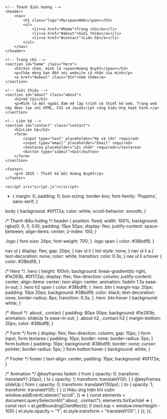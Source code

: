 <html>
<html lang="vi">
<head>
    <meta charset="UTF-8">
    <meta name="viewport" content="width=device-width, initial-scale=1.0">
    <title>Trang Web Cá Nhân</title>
    <link rel="stylesheet" href="style.css">
    <link href="https://fonts.googleapis.com/css2?family=Poppins:wght@300;500;700&display=swap" rel="stylesheet">
</head>
<body>

    <!-- Thanh điều hướng -->
    <header>
        <nav>
            <h1 class="logo">My<span>Web</span></h1>
            <ul>
                <li><a href="#home">Trang chủ</a></li>
                <li><a href="#about">Giới thiệu</a></li>
                <li><a href="#contact">Liên hệ</a></li>
            </ul>
        </nav>
    </header>

    <!-- Trang chủ -->
    <section id="home" class="hero">
        <h2>Xin chào, mình là <span>Hoàng Quyết</span></h2>
        <p>Chào mừng bạn đến với website cá nhân của mình</p>
        <a href="#about" class="btn">Xem thêm</a>
    </section>

    <!-- Giới thiệu -->
    <section id="about" class="about">
        <h2>Về tôi</h2>
        <p>Mình là một người đam mê lập trình và thiết kế web. Trang web này được tạo với HTML, CSS và JavaScript cùng hiệu ứng hoạt hình.</p>
    </section>

    <!-- Liên hệ -->
    <section id="contact" class="contact">
        <h2>Liên hệ</h2>
        <form>
            <input type="text" placeholder="Họ và tên" required>
            <input type="email" placeholder="Email" required>
            <textarea placeholder="Lời nhắn" required></textarea>
            <button type="submit">Gửi</button>
        </form>
    </section>

    <footer>
        <p>© 2025 - Thiết kế bởi Hoàng Quyết</p>
    </footer>

    <script src="script.js"></script>
</body>
</html>

* {
    margin: 0;
    padding: 0;
    box-sizing: border-box;
    font-family: 'Poppins', sans-serif;
}

body {
    background: #0f172a;
    color: white;
    scroll-behavior: smooth;
}

/* Thanh điều hướng */
header {
    position: fixed;
    width: 100%;
    background: rgba(0, 0, 0, 0.6);
    padding: 15px 50px;
    display: flex;
    justify-content: space-between;
    align-items: center;
    z-index: 100;
}

.logo {
    font-size: 24px;
    font-weight: 700;
}
.logo span {
    color: #38bdf8;
}

nav ul {
    display: flex;
    gap: 20px;
}
nav ul li {
    list-style: none;
}
nav ul li a {
    text-decoration: none;
    color: white;
    transition: color 0.3s;
}
nav ul li a:hover {
    color: #38bdf8;
}

/* Hero */
.hero {
    height: 100vh;
    background: linear-gradient(to right, #1e293b, #0f172a);
    display: flex;
    flex-direction: column;
    justify-content: center;
    align-items: center;
    text-align: center;
    animation: fadeIn 1.5s ease-in-out;
}
.hero h2 span {
    color: #38bdf8;
}
.hero .btn {
    margin-top: 20px;
    padding: 10px 20px;
    background: #38bdf8;
    color: black;
    text-decoration: none;
    border-radius: 8px;
    transition: 0.3s;
}
.hero .btn:hover {
    background: white;
}

/* About */
.about, .contact {
    padding: 80px 50px;
    background: #1e293b;
    animation: slideUp 1s ease-in-out;
}
.about h2, .contact h2 {
    margin-bottom: 20px;
    color: #38bdf8;
}

/* Form */
form {
    display: flex;
    flex-direction: column;
    gap: 10px;
}
form input, form textarea {
    padding: 10px;
    border: none;
    border-radius: 5px;
}
form button {
    padding: 10px;
    background: #38bdf8;
    border: none;
    cursor: pointer;
    border-radius: 5px;
}
form button:hover {
    background: white;
}

/* Footer */
footer {
    text-align: center;
    padding: 15px;
    background: #0f172a;
}

/* Animation */
@keyframes fadeIn {
    from { opacity: 0; transform: translateY(-20px); }
    to { opacity: 1; transform: translateY(0); }
}
@keyframes slideUp {
    from { opacity: 0; transform: translateY(50px); }
    to { opacity: 1; transform: translateY(0); }
}
// Hiệu ứng hiện khi cuộn
window.addEventListener("scroll", () => {
    const elements = document.querySelectorAll(".about, .contact");
    elements.forEach(el => {
        const rect = el.getBoundingClientRect();
        if (rect.top < window.innerHeight - 100) {
            el.style.opacity = "1";
            el.style.transform = "translateY(0)";
        }
    });
});
